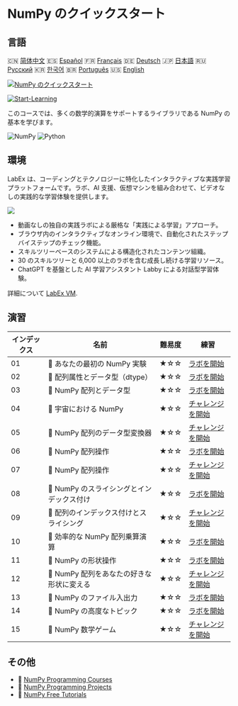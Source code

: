 # NumPy のクイックスタート

## 言語

🇨🇳 [简体中文](README_zh.md) 🇪🇸 [Español](README_es.md) 🇫🇷 [Français](README_fr.md) 🇩🇪 [Deutsch](README_de.md) 🇯🇵 [日本語](README_ja.md) 🇷🇺 [Русский](README_ru.md) 🇰🇷 [한국어](README_ko.md) 🇧🇷 [Português](README_pt.md) 🇺🇸 [English](README.md) 

[![NumPy のクイックスタート](https://cover-creator.labex.io/quick-start-with-numpy.png?lang=ja)](https://labex.io/ja/courses/quick-start-with-numpy)

[![Start-Learning](https://img.shields.io/badge/Start-Learning-whitesmoke?style=for-the-badge)](https://labex.io/ja/courses/quick-start-with-numpy)

このコースでは、多くの数学的演算をサポートするライブラリである NumPy の基本を学びます。

![NumPy](https://img.shields.io/badge/NumPy-whitesmoke?style=for-the-badge&logo=numpy)
![Python](https://img.shields.io/badge/Python-whitesmoke?style=for-the-badge&logo=python)


## 環境

LabEx は、コーディングとテクノロジーに特化したインタラクティブな実践学習プラットフォームです。ラボ、AI 支援、仮想マシンを組み合わせて、ビデオなしの実践的な学習体験を提供します。

![](https://tutorial-screenshot.getvm.io/images/vm-1725247253.png)

- 動画なしの独自の実践ラボによる厳格な「実践による学習」アプローチ。
- ブラウザ内のインタラクティブなオンライン環境で、自動化されたステップバイステップのチェック機能。
- スキルツリーベースのシステムによる構造化されたコンテンツ組織。
- 30 のスキルツリーと 6,000 以上のラボを含む成長し続ける学習リソース。
- ChatGPT を基盤とした AI 学習アシスタント Labby による対話型学習体験。

詳細について [LabEx VM](https://support.labex.io/using-labex/virtual-machine).

## 演習

|   インデックス | 名前                                      | 難易度   | 練習                                                                                                                               |
|----------------|-------------------------------------------|----------|------------------------------------------------------------------------------------------------------------------------------------|
|             01 | 📖 あなたの最初の NumPy 実験              | ★☆☆      | <a target='_blank' href='https://labex.io/ja/tutorials/numpy-your-first-numpy-lab-92735'>ラボを開始</a>                            |
|             02 | 📖 配列属性とデータ型（dtype）            | ★☆☆      | <a target='_blank' href='https://labex.io/ja/tutorials/python-array-attributes-and-dtype-8027'>ラボを開始</a>                      |
|             03 | 📖 NumPy 配列とデータ型                   | ★☆☆      | <a target='_blank' href='https://labex.io/ja/tutorials/python-numpy-arrays-and-data-types-4996'>ラボを開始</a>                     |
|             04 | 🎯 宇宙における NumPy                     | ★☆☆      | <a target='_blank' href='https://labex.io/ja/labs/python-numpy-in-space-33961'>チャレンジを開始</a>                                |
|             05 | 🎯 NumPy 配列のデータ型変換器             | ★☆☆      | <a target='_blank' href='https://labex.io/ja/labs/python-numpy-array-datatype-converter-9187'>チャレンジを開始</a>                 |
|             06 | 📖 NumPy 配列操作                         | ★☆☆      | <a target='_blank' href='https://labex.io/ja/tutorials/numpy-numpy-array-operations-1403'>ラボを開始</a>                           |
|             07 | 🎯 NumPy 配列操作                         | ★☆☆      | <a target='_blank' href='https://labex.io/ja/labs/numpy-numpy-array-operation-8708'>チャレンジを開始</a>                           |
|             08 | 📖 NumPy のスライシングとインデックス付け | ★☆☆      | <a target='_blank' href='https://labex.io/ja/tutorials/python-numpy-slicing-and-indexing-352'>ラボを開始</a>                       |
|             09 | 🎯 配列のインデックス付けとスライシング   | ★☆☆      | <a target='_blank' href='https://labex.io/ja/labs/python-array-indexing-and-slicing-38504'>チャレンジを開始</a>                    |
|             10 | 📖 効率的な NumPy 配列乗算演算            | ★☆☆      | <a target='_blank' href='https://labex.io/ja/tutorials/python-efficient-numpy-array-multiplication-operations-5007'>ラボを開始</a> |
|             11 | 📖 NumPy の形状操作                       | ★☆☆      | <a target='_blank' href='https://labex.io/ja/tutorials/numpy-numpy-shape-manipulation-214'>ラボを開始</a>                          |
|             12 | 🎯 NumPy 配列をあなたの好きな形状に変える | ★☆☆      | <a target='_blank' href='https://labex.io/ja/labs/python-make-numpy-array-your-shape-8687'>チャレンジを開始</a>                    |
|             13 | 📖 NumPy のファイル入出力                 | ★☆☆      | <a target='_blank' href='https://labex.io/ja/tutorials/python-numpy-file-io-127'>ラボを開始</a>                                    |
|             14 | 📖 NumPy の高度なトピック                 | ★☆☆      | <a target='_blank' href='https://labex.io/ja/tutorials/python-numpy-advanced-topics-11'>ラボを開始</a>                             |
|             15 | 🎯 NumPy 数学ゲーム                       | ★☆☆      | <a target='_blank' href='https://labex.io/ja/labs/python-numpy-math-games-10'>チャレンジを開始</a>                                 |

## その他

- 🔗 [NumPy Programming Courses](https://github.com/labex-labs/awesome-programming-courses)
- 🔗 [NumPy Programming Projects](https://github.com/labex-labs/awesome-programming-projects)
- 🔗 [NumPy Free Tutorials](https://github.com/labex-labs/numpy-free-tutorials)

